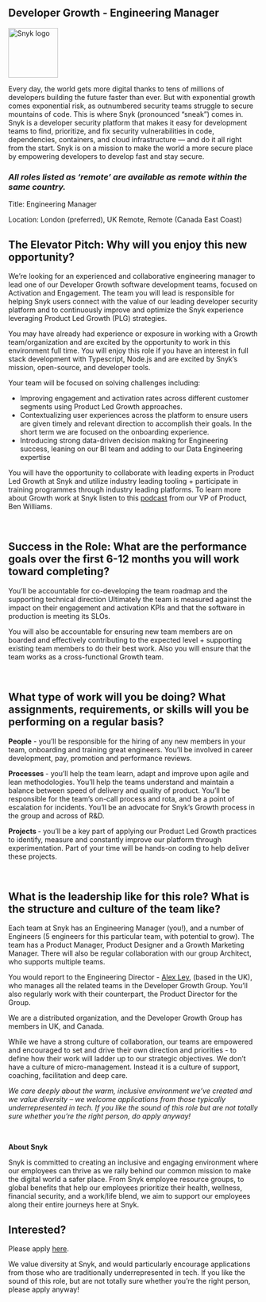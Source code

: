 Developer Growth - Engineering Manager
---

<img src="https://res.cloudinary.com/snyk/image/upload/v1537345894/press-kit/brand/logo-black.png" width="100" alt="Snyk logo" />

<div class="content-intro"><p><span style="font-weight: 400;">Every day, the world gets more digital thanks to tens of millions of developers building the future faster than ever. But with exponential growth comes exponential risk, as outnumbered security teams struggle to secure mountains of code. This is where Snyk (pronounced “sneak”) comes in. Snyk is a developer security platform that makes it easy for development teams to find, prioritize, and fix security vulnerabilities in code, dependencies, containers, and cloud infrastructure — and do it all right from the start. Snyk is on a mission to make the world a more secure place by empowering developers to develop fast and stay secure.</span></p></div><h3><strong><em>All roles listed as ‘remote’ are available as remote within the same country.</em></strong></h3>
<p><span style="font-weight: 400;">Title: Engineering Manager</span></p>
<p><span style="font-weight: 400;">Location: London (preferred), UK Remote, Remote (Canada East Coast)</span></p>
<h2><strong>The Elevator Pitch: Why will you enjoy this new opportunity?</strong></h2>
<p><span style="font-weight: 400;">We’re looking for an experienced and collaborative engineering manager to lead one of our Developer Growth software development teams, focused on Activation and Engagement. The team you will lead is responsible for helping Snyk users connect with the value of our leading developer security platform and to continuously improve and optimize the Snyk experience leveraging Product Led Growth (PLG) strategies.</span></p>
<p><span style="font-weight: 400;">You may have already had experience or exposure in working with a Growth team/organization and are excited by the opportunity to work in this environment full time. You will enjoy this role if you have an interest in full stack development with Typescript, Node.js and are excited by Snyk’s mission, open-source, and developer tools.</span></p>
<p><span style="font-weight: 400;">Your team will be focused on solving challenges including:</span></p>
<ul>
<li style="font-weight: 400;"><span style="font-weight: 400;">Improving engagement and activation rates across different customer segments using Product Led Growth approaches.</span></li>
<li style="font-weight: 400;"><span style="font-weight: 400;">Contextualizing user experiences across the platform to ensure users are given timely and relevant direction to accomplish their goals. In the short term we are focused on the onboarding experience.</span></li>
<li style="font-weight: 400;"><span style="font-weight: 400;">Introducing strong data-driven decision making for Engineering success, leaning on our BI team and adding to our Data Engineering expertise</span></li>
</ul>
<p><span style="font-weight: 400;">You will have the opportunity to collaborate with leading experts in Product Led Growth at Snyk and utilize industry leading tooling + participate in training programmes through industry leading platforms. To learn more about Growth work at Snyk listen to this </span><a href="https://pod.co/product-led-podcast/how-synk-implemented-plg-at-unicorn-scale"><span style="font-weight: 400;">podcast</span></a><span style="font-weight: 400;"> from our VP of Product, Ben Williams.</span></p>
<p>&nbsp;</p>
<h2><strong>Success in the Role: What are the performance goals over the first 6-12 months you will work toward completing?</strong></h2>
<p><span style="font-weight: 400;">You’ll be accountable for co-developing the team roadmap and the supporting technical direction Ultimately the team is measured against the impact on their engagement and activation KPIs and that the software in production is meeting its SLOs.</span></p>
<p><span style="font-weight: 400;">You will also be accountable for ensuring new team members are on boarded and effectively contributing to the expected level + supporting existing team members to do their best work. Also you will ensure that the team works as a cross-functional Growth team.</span></p>
<p>&nbsp;</p>
<h2><strong>What type of work will you be doing? What assignments, requirements, or skills will you be performing on a regular basis?</strong></h2>
<p><strong>People</strong><span style="font-weight: 400;"> - you’ll be responsible for the hiring of any new members in your team, onboarding and training great engineers. You’ll be involved in career development, pay, promotion and performance reviews.</span></p>
<p><strong>Processes </strong><span style="font-weight: 400;">- you’ll help the team learn, adapt and improve upon agile and lean methodologies. You’ll help the teams understand and maintain a balance between speed of delivery and quality of product. You’ll be responsible for the team’s on-call process and rota, and be a point of escalation for incidents. You’ll be an advocate for Snyk’s Growth process in the group and across of R&amp;D.</span></p>
<p><strong>Projects </strong><span style="font-weight: 400;">- you’ll be a key part of applying our Product Led Growth practices to identify, measure and constantly improve our platform through experimentation. Part of your time will be hands-on coding to help deliver these projects.</span></p>
<p>&nbsp;</p>
<h2><strong>What is the leadership like for this role? What is the structure and culture of the team like?</strong></h2>
<p><span style="font-weight: 400;">Each team at Snyk has an Engineering Manager (you!), and a number of Engineers (5 engineers for this particular team, with potential to grow). The team has a Product Manager, Product Designer and a Growth Marketing Manager. There will also be regular collaboration with our group Architect, who supports multiple teams.</span></p>
<p><span style="font-weight: 400;">You would report to the Engineering Director - </span><a href="https://www.linkedin.com/in/alex-ley-b35a83b/"><span style="font-weight: 400;">Alex Ley</span></a><span style="font-weight: 400;">, (based in the UK), who manages all the related teams in the Developer Growth Group. You’ll also regularly work with their counterpart, the Product Director for the Group.</span></p>
<p><span style="font-weight: 400;">We are a distributed organization, and the Developer Growth Group has members in UK, and Canada.</span><span style="font-weight: 400;"><br></span></p>
<p><span style="font-weight: 400;">While we have a strong culture of collaboration, our teams are empowered and encouraged to set and drive their own direction and priorities - to define how their work will ladder up to our strategic objectives. We don’t have a culture of micro-management. Instead it is a culture of support, coaching, facilitation and deep care.</span></p><div class="content-conclusion"><p><em data-stringify-type="italic">We care deeply about the warm, inclusive environment we’ve created and we value diversity – we welcome applications from those typically underrepresented in tech. If you like the sound of this role but are not totally sure whether you’re the right person, do apply anyway!</em></p>
<p>&nbsp;</p>
<p><strong>About Snyk</strong></p>
<p><strong><span style="font-weight: 400;">Snyk is committed to creating an inclusive and engaging environment where our employees can thrive as we rally behind our common mission to make the digital world a safer place. From Snyk employee resource groups, to global benefits that help our employees prioritize their health, wellness, financial security, and a work/life blend, we aim to support our employees along their entire journeys here at Snyk. </span></strong></p></div>

Interested?
---

Please apply [here](https://boards.greenhouse.io/snyk/jobs/6439289002#app).

We value diversity at Snyk, and would particularly encourage applications from those who are traditionally underrepresented in tech.
If you like the sound of this role, but are not totally sure whether you’re the right person, please apply anyway!
